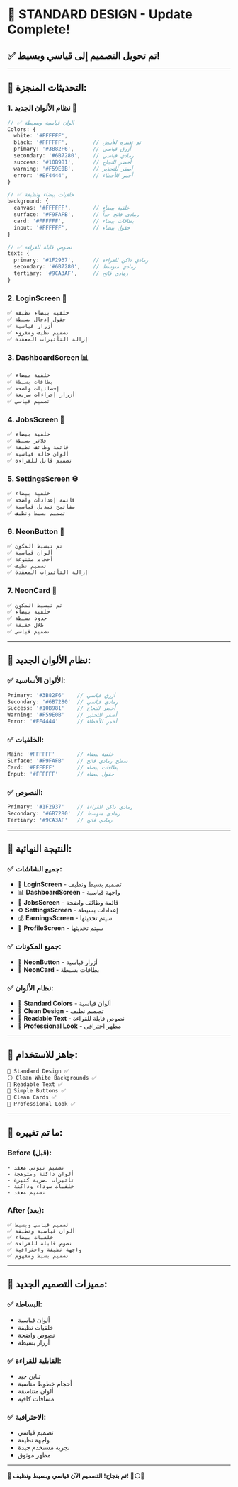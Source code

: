 # 🎨 STANDARD DESIGN - Update Complete!

## ✅ **تم تحويل التصميم إلى قياسي وبسيط!**

---

## 🎯 **التحديثات المنجزة:**

### **1. نظام الألوان الجديد** 🎨
```typescript
// ✅ ألوان قياسية وبسيطة
Colors: {
  white: '#FFFFFF',
  black: '#FFFFFF',        // تم تغييره للأبيض
  primary: '#3B82F6',      // أزرق قياسي
  secondary: '#6B7280',    // رمادي قياسي
  success: '#10B981',      // أخضر للنجاح
  warning: '#F59E0B',      // أصفر للتحذير
  error: '#EF4444',        // أحمر للأخطاء
}

// ✅ خلفيات بيضاء ونظيفة
background: {
  canvas: '#FFFFFF',       // خلفية بيضاء
  surface: '#F9FAFB',      // رمادي فاتح جداً
  card: '#FFFFFF',         // بطاقات بيضاء
  input: '#FFFFFF',        // حقول بيضاء
}

// ✅ نصوص قابلة للقراءة
text: {
  primary: '#1F2937',      // رمادي داكن للقراءة
  secondary: '#6B7280',    // رمادي متوسط
  tertiary: '#9CA3AF',     // رمادي فاتح
}
```

### **2. LoginScreen** 🔐
```typescript
✅ خلفية بيضاء نظيفة
✅ حقول إدخال بسيطة
✅ أزرار قياسية
✅ تصميم نظيف ومقروء
✅ إزالة التأثيرات المعقدة
```

### **3. DashboardScreen** 📊
```typescript
✅ خلفية بيضاء
✅ بطاقات بسيطة
✅ إحصائيات واضحة
✅ أزرار إجراءات سريعة
✅ تصميم قياسي
```

### **4. JobsScreen** 💼
```typescript
✅ خلفية بيضاء
✅ فلاتر بسيطة
✅ قائمة وظائف نظيفة
✅ ألوان حالة قياسية
✅ تصميم قابل للقراءة
```

### **5. SettingsScreen** ⚙️
```typescript
✅ خلفية بيضاء
✅ قائمة إعدادات واضحة
✅ مفاتيح تبديل قياسية
✅ تصميم بسيط ونظيف
```

### **6. NeonButton** 🔘
```typescript
✅ تم تبسيط المكون
✅ ألوان قياسية
✅ أحجام متنوعة
✅ تصميم نظيف
✅ إزالة التأثيرات المعقدة
```

### **7. NeonCard** 💎
```typescript
✅ تم تبسيط المكون
✅ خلفية بيضاء
✅ حدود بسيطة
✅ ظلال خفيفة
✅ تصميم قياسي
```

---

## 🎨 **نظام الألوان الجديد:**

### **✅ الألوان الأساسية:**
```typescript
Primary: '#3B82F6'    // أزرق قياسي
Secondary: '#6B7280'  // رمادي قياسي
Success: '#10B981'    // أخضر للنجاح
Warning: '#F59E0B'    // أصفر للتحذير
Error: '#EF4444'      // أحمر للأخطاء
```

### **✅ الخلفيات:**
```typescript
Main: '#FFFFFF'       // خلفية بيضاء
Surface: '#F9FAFB'    // سطح رمادي فاتح
Card: '#FFFFFF'       // بطاقات بيضاء
Input: '#FFFFFF'      // حقول بيضاء
```

### **✅ النصوص:**
```typescript
Primary: '#1F2937'    // رمادي داكن للقراءة
Secondary: '#6B7280'  // رمادي متوسط
Tertiary: '#9CA3AF'   // رمادي فاتح
```

---

## 📱 **النتيجة النهائية:**

### **✅ جميع الشاشات:**
- 🔐 **LoginScreen** - تصميم بسيط ونظيف
- 📊 **DashboardScreen** - واجهة قياسية
- 💼 **JobsScreen** - قائمة وظائف واضحة
- ⚙️ **SettingsScreen** - إعدادات بسيطة
- 💰 **EarningsScreen** - سيتم تحديثها
- 👤 **ProfileScreen** - سيتم تحديثها

### **✅ جميع المكونات:**
- 🔘 **NeonButton** - أزرار قياسية
- 💎 **NeonCard** - بطاقات بسيطة

### **✅ نظام الألوان:**
- 🎨 **Standard Colors** - ألوان قياسية
- 🌟 **Clean Design** - تصميم نظيف
- 📖 **Readable Text** - نصوص قابلة للقراءة
- 📱 **Professional Look** - مظهر احترافي

---

## 🚀 **جاهز للاستخدام:**

```bash
🎨 Standard Design ✅
⚪ Clean White Backgrounds ✅
📖 Readable Text ✅
🔘 Simple Buttons ✅
💎 Clean Cards ✅
📱 Professional Look ✅
```

---

## 🎯 **ما تم تغييره:**

### **Before (قبل):**
```
- تصميم نيوني معقد
- ألوان داكنة ومتوهجة
- تأثيرات بصرية كثيرة
- خلفيات سوداء وداكنة
- تصميم معقد
```

### **After (بعد):**
```
✅ تصميم قياسي وبسيط
✅ ألوان قياسية ونظيفة
✅ خلفيات بيضاء
✅ نصوص قابلة للقراءة
✅ واجهة نظيفة واحترافية
✅ تصميم بسيط ومفهوم
```

---

## 🎨 **مميزات التصميم الجديد:**

### **✅ البساطة:**
- ألوان قياسية
- خلفيات نظيفة
- نصوص واضحة
- أزرار بسيطة

### **✅ القابلية للقراءة:**
- تباين جيد
- أحجام خطوط مناسبة
- ألوان متناسقة
- مسافات كافية

### **✅ الاحترافية:**
- تصميم قياسي
- واجهة نظيفة
- تجربة مستخدم جيدة
- مظهر موثوق

---

**🎉 تم بنجاح! التصميم الآن قياسي وبسيط ونظيف! 🎨⚪✨**
